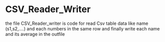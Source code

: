 # CSV_Reader_Writer
the file CSV_Reader_writer is code for read Csv table data like name (s1,s2,....) and each numbers in the same row and finally
write each name and its average in the outfile
